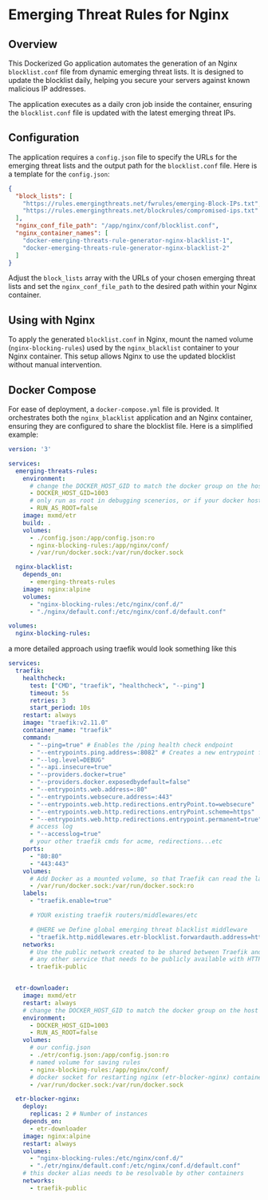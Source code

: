 # Emerging Threat Rules for Nginx

## Overview

This Dockerized Go application automates the generation of an Nginx `blocklist.conf` file from dynamic emerging threat lists. It is designed to update the blocklist daily, helping you secure your servers against known malicious IP addresses.

The application executes as a daily cron job inside the container, ensuring the `blocklist.conf` file is updated with the latest emerging threat IPs.

## Configuration

The application requires a `config.json` file to specify the URLs for the emerging threat lists and the output path for the `blocklist.conf` file. Here is a template for the `config.json`:

```json
{
  "block_lists": [
    "https://rules.emergingthreats.net/fwrules/emerging-Block-IPs.txt",
    "https://rules.emergingthreats.net/blockrules/compromised-ips.txt"
  ],
  "nginx_conf_file_path": "/app/nginx/conf/blocklist.conf",
  "nginx_container_names": [
    "docker-emerging-threats-rule-generator-nginx-blacklist-1",
    "docker-emerging-threats-rule-generator-nginx-blacklist-2"
  ]
}
```

Adjust the `block_lists` array with the URLs of your chosen emerging threat lists and set the `nginx_conf_file_path` to the desired path within your Nginx container.

## Using with Nginx

To apply the generated `blocklist.conf` in Nginx, mount the named volume (`nginx-blocking-rules`) used by the `nginx_blacklist` container to your Nginx container. This setup allows Nginx to use the updated blocklist without manual intervention.

## Docker Compose

For ease of deployment, a `docker-compose.yml` file is provided. It orchestrates both the `nginx_blacklist` application and an Nginx container, ensuring they are configured to share the blocklist file. Here is a simplified example:

```yaml
version: '3'

services:
  emerging-threats-rules:
    environment:
      # change the DOCKER_HOST_GID to match the docker group on the host - using "grep docker /etc/group | cut -d: -f3" - this is typically a 100x user
      - DOCKER_HOST_GID=1003
      # only run as root in debugging scenerios, or if your docker host is running something like a boot2docker iso where the docker gid lower than 1000 as this can cause conflicts with alpine
      - RUN_AS_ROOT=false
    image: mxmd/etr
    build: .
    volumes:
      - ./config.json:/app/config.json:ro
      - nginx-blocking-rules:/app/nginx/conf/
      - /var/run/docker.sock:/var/run/docker.sock

  nginx-blacklist:
    depends_on:
      - emerging-threats-rules
    image: nginx:alpine
    volumes:
      - "nginx-blocking-rules:/etc/nginx/conf.d/"
      - "./nginx/default.conf:/etc/nginx/conf.d/default.conf"

volumes:
  nginx-blocking-rules:
```

a more detailed approach using traefik would look something like this

```yaml
services:
  traefik:
    healthcheck:
      test: ["CMD", "traefik", "healthcheck", "--ping"]
      timeout: 5s
      retries: 3
      start_period: 10s
    restart: always
    image: "traefik:v2.11.0"
    container_name: "traefik"
    command:
      - "--ping=true" # Enables the /ping health check endpoint
      - "--entrypoints.ping.address=:8082" # Creates a new entrypoint for ping on a port not exposed outside
      - "--log.level=DEBUG"
      - "--api.insecure=true"
      - "--providers.docker=true"
      - "--providers.docker.exposedbydefault=false"
      - "--entrypoints.web.address=:80"
      - "--entrypoints.websecure.address=:443"
      - "--entrypoints.web.http.redirections.entryPoint.to=websecure"
      - "--entrypoints.web.http.redirections.entryPoint.scheme=https"
      - "--entrypoints.web.http.redirections.entrypoint.permanent=true"
      # access log
      - "--accesslog=true"
      # your other traefik cmds for acme, redirections...etc
    ports:
      - "80:80"
      - "443:443"
    volumes:
      # Add Docker as a mounted volume, so that Traefik can read the labels of other services
      - /var/run/docker.sock:/var/run/docker.sock:ro
    labels:
      - "traefik.enable=true"

      # YOUR existing traefik routers/middlewares/etc

      # @HERE we Define global emerging threat blacklist middleware
      - "traefik.http.middlewares.etr-blocklist.forwardauth.address=http://etr-blocker-nginx/check_ip"
    networks:
      # Use the public network created to be shared between Traefik and
      # any other service that needs to be publicly available with HTTPS
      - traefik-public


  etr-downloader:
    image: mxmd/etr
    restart: always
    # change the DOCKER_HOST_GID to match the docker group on the host - using "grep docker /etc/group | cut -d: -f3"
    environment:
      - DOCKER_HOST_GID=1003
      - RUN_AS_ROOT=false
    volumes:
      # our config.json
      - ./etr/config.json:/app/config.json:ro
      # named volume for saving rules
      - nginx-blocking-rules:/app/nginx/conf/
      # docker socket for restarting nginx (etr-blocker-nginx) containers
      - /var/run/docker.sock:/var/run/docker.sock

  etr-blocker-nginx:
    deploy:
      replicas: 2 # Number of instances
    depends_on:
      - etr-downloader
    image: nginx:alpine
    restart: always
    volumes:
      - "nginx-blocking-rules:/etc/nginx/conf.d/"
      - "./etr/nginx/default.conf:/etc/nginx/conf.d/default.conf"
    # this docker alias needs to be resolvable by other containers
    networks:
      - traefik-public
```
